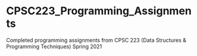 # CPSC223_Programming_Assignments
Completed programming assignments from CPSC 223 (Data Structures &amp; Programming Techniques) Spring 2021
